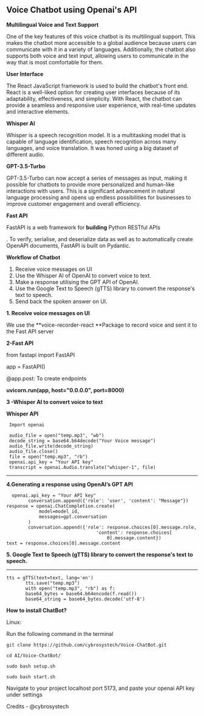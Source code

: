 ##  Voice Chatbot using Openai's API


**Multilingual Voice and Text Support**

One of the key features of this voice chatbot is its multilingual support. This makes the chatbot more accessible to a global audience because users can communicate with it in a variety of languages. Additionally, the chatbot also supports both voice and text input, allowing users to communicate in the way that is most comfortable for them.

**User Interface**

The React JavaScript framework is used to build the chatbot's front end. React is a well-liked option for creating user interfaces because of its adaptability, effectiveness, and simplicity. With React, the chatbot can provide a seamless and responsive user experience, with real-time updates and interactive elements.

**Whisper AI**

Whisper is a speech recognition model. It is a multitasking model that is capable of language identification, speech recognition across many languages, and voice translation. It was honed using a big dataset of different audio.

**GPT-3.5-Turbo**

GPT-3.5-Turbo can now accept a series of messages as input, making it possible for chatbots to provide more personalized and human-like interactions with users. This is a significant advancement in natural language processing and opens up endless possibilities for businesses to improve customer engagement and overall efficiency.

**Fast API**

FastAPI is a web framework for **building** Python RESTful APIs

. To verify, serialise, and deserialize data as well as to automatically create OpenAPI documents, FastAPI is built on Pydantic.

**Workflow of Chatbot**

1.  Receive voice messages on UI
2. Use the Whisper AI of OpenAI to convert voice to text.
3. Make a response utilising the GPT API of OpenAI.
4. Use the Google Text to Speech (gTTS) library to convert the response's text to speech.
5. Send back the spoken answer on UI.

**1. Receive voice messages on UI**

We use the **voice-recorder-react **Package to record voice and sent it to the Fast API server

**2-Fast API**

from fastapi import FastAPI

app = FastAPI()

@app.post: To create endpoints

**uvicorn.run(app, host="0.0.0.0", port=8000)**

**3 -Whisper AI to convert voice to text**

**Whisper API**

```
 Import openai

 audio_file = open("temp.mp3", "wb")
 decode_string = base64.b64decode("Your Voice message")
 audio_file.write(decode_string)
 audio_file.close()
 file = open("temp.mp3", "rb")
 openai.api_key = "Your API key"
 transcript = openai.Audio.translate("whisper-1", file)
```


** **

**4.Generating a response using OpenAI’s GPT API**      


```
  openai.api_key = "Your API key"
        conversation.append({'role': 'user', 'content': "Message"})
response = openai.ChatCompletion.create(
            model=model_id,
            messages=gpt.conversation
        )
        conversation.append({'role': response.choices[0].message.role,
                                 'content': response.choices[
                                     0].message.content})
text = response.choices[0].message.content
```


**5. Google Text to Speech (gTTS) library to convert the response's text to speech.**

**      **


```
tts = gTTS(text=text, lang='en')
       tts.save("temp.mp3")
       with open("temp.mp3", "rb") as f:
       base64_bytes = base64.b64encode(f.read())
       base64_string = base64_bytes.decode('utf-8')
```


**How to install ChatBot?**

Linux:

Run the following command in the terminal


```
git clone https://github.com/cybrosystech/Voice-ChatBot.git

cd AI/Voice-ChatBot/

sudo bash setup.sh

sudo bash start.sh

```


Navigate to your project localhost port 5173, and paste your openai API key under settings

Credits - @cybrosystech
